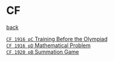 # CF
[back](..)  

[`CF 1916 pC` Training Before the Olympiad](/codesp/docs/CF_1916_pC)  
[`CF 1916 pD` Mathematical Problem](/codesp/docs/CF_1916_pD)  
[`CF 1920 pB` Summation Game](/codesp/docs/CF_1920_pB)  
